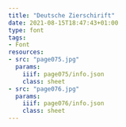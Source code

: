 ```yaml
---
title: "Deutsche Zierschirift"
date: 2021-08-15T18:47:43+01:00
type: font
tags:
- Font
resources:
- src: "page075.jpg"
  params:
    iiif: page075/info.json
    class: sheet
- src: "page076.jpg"
  params:
    iiif: page076/info.json
    class: sheet
---
```

